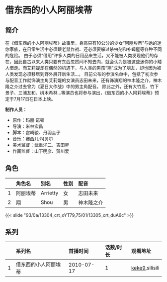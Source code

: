 # 借东西的小人阿丽埃蒂


## 简介

在《借东西的小人阿丽埃蒂》故事里，身高只有10公分的少女“阿丽埃蒂”与她的迷你家族，在日常生活中必须跟老鼠作战、还必须要躲过杀虫剂和补蟑屋等各种不同的危险。
由于必须“借用”许多人类的日用品来生活，又不能被人类发现他们的存在，因此自古以来人类只要有东西忽然间不知去向，就会认为是被这些迷你的小矮人借走。而艾莉媞却在偶然的机遇下，与人类的男孩“翔”成为了朋友，却也因为被人类发现必须移居到野外展开新生活…。
目前公布的参演名单中，包括了初次参与配音工作就饰演主角艾莉媞的女演员志田未来，还有饰演翔的神木隆之介，神木隆之介过去曾为《夏日大作战》中的男主角配音。
除此之外，还有大竹忍、竹下景子、三浦友和、树木希林…等演员也将参与演出，《借东西的小人阿莉埃蒂》预定于7月17日在日本上映。

**制作人员：**
- 原作：玛丽·诺顿
- 导演：米林宏昌
- 脚本：宫崎骏、丹羽圭子
- 音乐：赛西儿·柯贝尔
- 美术监督：武重洋二、吉田昇
- 作画监督：山下明彦、贺川爱

## 角色

|     |   角色名   |   别名  | 性别 |  配音  |
|:--- |:------  |:----      |:---  |:--   |
| 1 | 阿丽埃蒂 | Arrietty | 女 | 志田未来 |
| 2 | 翔 | Shou | 男 | 神木隆之介 |

{{< slide "93/0a/13304_crt_oYT79,75/01/13305_crt_duA6c" >}}

## 系列

|     |   系列名   |   首播时间  | 话数/时长  | 观看地址 |
|:---  |:------    |:----      |:---       |:---  |
| 1 | 借东西的小人阿丽埃蒂 | 2010-07-17 | 1 | [keke9](https://www.keke9.app/search?k=借东西的小人阿丽埃蒂),silisili  |



